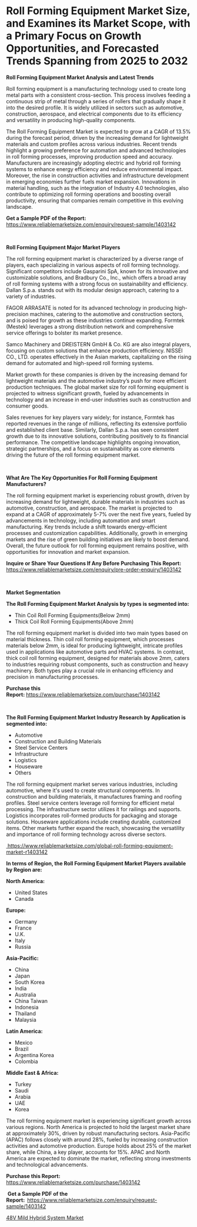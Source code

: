 <p><h1>Roll Forming Equipment Market Size, and Examines its Market Scope, with a Primary Focus on Growth Opportunities, and Forecasted Trends Spanning from 2025 to 2032</h1></p><p><strong>Roll Forming Equipment Market Analysis and Latest Trends</strong></p>
<p><p>Roll forming equipment is a manufacturing technology used to create long metal parts with a consistent cross-section. This process involves feeding a continuous strip of metal through a series of rollers that gradually shape it into the desired profile. It is widely utilized in sectors such as automotive, construction, aerospace, and electrical components due to its efficiency and versatility in producing high-quality components.</p><p>The Roll Forming Equipment Market is expected to grow at a CAGR of 13.5% during the forecast period, driven by the increasing demand for lightweight materials and custom profiles across various industries. Recent trends highlight a growing preference for automation and advanced technologies in roll forming processes, improving production speed and accuracy. Manufacturers are increasingly adopting electric and hybrid roll forming systems to enhance energy efficiency and reduce environmental impact. Moreover, the rise in construction activities and infrastructure development in emerging economies further fuels market expansion. Innovations in material handling, such as the integration of Industry 4.0 technologies, also contribute to optimizing roll forming operations and boosting overall productivity, ensuring that companies remain competitive in this evolving landscape.</p></p>
<p><strong>Get a Sample PDF of the Report:&nbsp;</strong> <a href="https://www.reliablemarketsize.com/enquiry/request-sample/1403142?utm_campaign=1901&utm_medium=2&utm_source=Github&utm_content=ia&utm_term=12012025&utm_id=roll-forming-equipment">https://www.reliablemarketsize.com/enquiry/request-sample/1403142</a></p>
<p>&nbsp;</p>
<p><strong>Roll Forming Equipment Major Market Players</strong></p>
<p><p>The roll forming equipment market is characterized by a diverse range of players, each specializing in various aspects of roll forming technology. Significant competitors include Gasparini SpA, known for its innovative and customizable solutions, and Bradbury Co., Inc., which offers a broad array of roll forming systems with a strong focus on sustainability and efficiency. Dallan S.p.a. stands out with its modular design approach, catering to a variety of industries.</p><p>FAGOR ARRASATE is noted for its advanced technology in producing high-precision machines, catering to the automotive and construction sectors, and is poised for growth as these industries continue expanding. Formtek (Mestek) leverages a strong distribution network and comprehensive service offerings to bolster its market presence.</p><p>Samco Machinery and DREISTERN GmbH & Co. KG are also integral players, focusing on custom solutions that enhance production efficiency. NISSEI CO., LTD. operates effectively in the Asian markets, capitalizing on the rising demand for automated and high-speed roll forming systems.</p><p>Market growth for these companies is driven by the increasing demand for lightweight materials and the automotive industry’s push for more efficient production techniques. The global market size for roll forming equipment is projected to witness significant growth, fueled by advancements in technology and an increase in end-user industries such as construction and consumer goods.</p><p>Sales revenues for key players vary widely; for instance, Formtek has reported revenues in the range of millions, reflecting its extensive portfolio and established client base. Similarly, Dallan S.p.a. has seen consistent growth due to its innovative solutions, contributing positively to its financial performance. The competitive landscape highlights ongoing innovation, strategic partnerships, and a focus on sustainability as core elements driving the future of the roll forming equipment market.</p></p>
<p>&nbsp;</p>
<p><strong>What Are The Key Opportunities For Roll Forming Equipment Manufacturers?</strong></p>
<p><p>The roll forming equipment market is experiencing robust growth, driven by increasing demand for lightweight, durable materials in industries such as automotive, construction, and aerospace. The market is projected to expand at a CAGR of approximately 5-7% over the next five years, fueled by advancements in technology, including automation and smart manufacturing. Key trends include a shift towards energy-efficient processes and customization capabilities. Additionally, growth in emerging markets and the rise of green building initiatives are likely to boost demand. Overall, the future outlook for roll forming equipment remains positive, with opportunities for innovation and market expansion.</p></p>
<p><strong>Inquire or Share Your Questions If Any Before Purchasing This Report:</strong> <a href="https://www.reliablemarketsize.com/enquiry/pre-order-enquiry/1403142?utm_campaign=1901&utm_medium=2&utm_source=Github&utm_content=ia&utm_term=12012025&utm_id=roll-forming-equipment">https://www.reliablemarketsize.com/enquiry/pre-order-enquiry/1403142</a></p>
<p>&nbsp;</p>
<p><strong>Market Segmentation</strong></p>
<p><strong>The Roll Forming Equipment Market Analysis by types is segmented into:</strong></p>
<p><ul><li>Thin Coil Roll Forming Equipments(Below 2mm)</li><li>Thick Coil Roll Forming Equipments(Above 2mm)</li></ul></p>
<p><p>The roll forming equipment market is divided into two main types based on material thickness. Thin coil roll forming equipment, which processes materials below 2mm, is ideal for producing lightweight, intricate profiles used in applications like automotive parts and HVAC systems. In contrast, thick coil roll forming equipment, designed for materials above 2mm, caters to industries requiring robust components, such as construction and heavy machinery. Both types play a crucial role in enhancing efficiency and precision in manufacturing processes.</p></p>
<p><strong>Purchase this Report:&nbsp;</strong><a href="https://www.reliablemarketsize.com/purchase/1403142?utm_campaign=1901&utm_medium=2&utm_source=Github&utm_content=ia&utm_term=12012025&utm_id=roll-forming-equipment">https://www.reliablemarketsize.com/purchase/1403142</a></p>
<p>&nbsp;</p>
<p><strong>The Roll Forming Equipment Market Industry Research by Application is segmented into:</strong></p>
<p><ul><li>Automotive</li><li>Construction and Building Materials</li><li>Steel Service Centers</li><li>Infrastructure</li><li>Logistics</li><li>Houseware</li><li>Others</li></ul></p>
<p><p>The roll forming equipment market serves various industries, including automotive, where it's used to create structural components. In construction and building materials, it manufactures framing and roofing profiles. Steel service centers leverage roll forming for efficient metal processing. The infrastructure sector utilizes it for railings and supports. Logistics incorporates roll-formed products for packaging and storage solutions. Houseware applications include creating durable, customized items. Other markets further expand the reach, showcasing the versatility and importance of roll forming technology across diverse sectors.</p></p>
<p><a href="https://www.reliablemarketsize.com/global-roll-forming-equipment-market-r1403142?utm_campaign=1901&utm_medium=2&utm_source=Github&utm_content=ia&utm_term=12012025&utm_id=roll-forming-equipment">&nbsp;https://www.reliablemarketsize.com/global-roll-forming-equipment-market-r1403142</a></p>
<p><strong>In terms of Region, the Roll Forming Equipment Market Players available by Region are:</strong></p>
<p>
    <p> <strong> North America: </strong>
        <ul>
            <li>United States</li>
            <li>Canada</li>
        </ul>
        </p> 
    <p> <strong> Europe: </strong>
        <ul>
            <li>Germany</li>
            <li>France</li>
            <li>U.K.</li>
            <li>Italy</li>
            <li>Russia</li>
        </ul>
        </p> 
    <p> <strong> Asia-Pacific: </strong>
        <ul>
            <li>China</li>
            <li>Japan</li>
            <li>South Korea</li>
            <li>India</li>
            <li>Australia</li>
            <li>China Taiwan</li>
            <li>Indonesia</li>
            <li>Thailand</li>
            <li>Malaysia</li>
        </ul>
        </p> 
    <p> <strong> Latin America: </strong>
        <ul>
            <li>Mexico</li>
            <li>Brazil</li>
            <li>Argentina Korea</li>
            <li>Colombia</li>
        </ul>
        </p> 
    <p> <strong> Middle East & Africa: </strong>
        <ul>
            <li>Turkey</li>
            <li>Saudi</li>
            <li>Arabia</li>
            <li>UAE</li>
            <li>Korea</li>
        </ul>
    </p>
    </p>
<p><p>The roll forming equipment market is experiencing significant growth across various regions. North America is projected to hold the largest market share at approximately 30%, driven by robust manufacturing sectors. Asia-Pacific (APAC) follows closely with around 28%, fueled by increasing construction activities and automotive production. Europe holds about 25% of the market share, while China, a key player, accounts for 15%. APAC and North America are expected to dominate the market, reflecting strong investments and technological advancements.</p></p>
<p><strong>Purchase this Report: </strong><a href="https://www.reliablemarketsize.com/purchase/1403142?utm_campaign=1901&utm_medium=2&utm_source=Github&utm_content=ia&utm_term=12012025&utm_id=roll-forming-equipment">https://www.reliablemarketsize.com/purchase/1403142</a></p>
<p>&nbsp;<strong>Get a Sample PDF of the Report:&nbsp;&nbsp;</strong><a href="https://www.reliablemarketsize.com/enquiry/request-sample/1403142?utm_campaign=1901&utm_medium=2&utm_source=Github&utm_content=ia&utm_term=12012025&utm_id=roll-forming-equipment">https://www.reliablemarketsize.com/enquiry/request-sample/1403142</a></p>
<p><strong></strong></p>
<p><p><a href="https://github.com/AKSHATREPORTPRIME/Market-Research-Report-List-6/blob/main/48v-mild-hybrid-system-market.md?utm_campaign=1901&utm_medium=2&utm_source=Github&utm_content=ia&utm_term=12012025&utm_id=roll-forming-equipment">48V Mild Hybrid System Market</a></p></p>